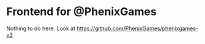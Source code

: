 # Frontend for @PhenixGames

Nothing to do here. Look at https://github.com/PhenixGames/phenixgames-v3
